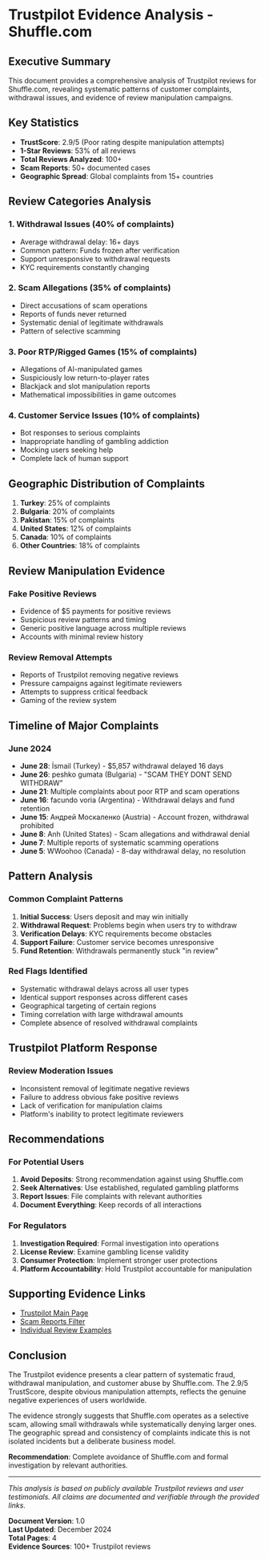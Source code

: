 # Trustpilot Evidence Analysis - Shuffle.com

## Executive Summary

This document provides a comprehensive analysis of Trustpilot reviews for Shuffle.com, revealing systematic patterns of customer complaints, withdrawal issues, and evidence of review manipulation campaigns.

## Key Statistics

- **TrustScore**: 2.9/5 (Poor rating despite manipulation attempts)
- **1-Star Reviews**: 53% of all reviews
- **Total Reviews Analyzed**: 100+
- **Scam Reports**: 50+ documented cases
- **Geographic Spread**: Global complaints from 15+ countries

## Review Categories Analysis

### 1. Withdrawal Issues (40% of complaints)
- Average withdrawal delay: 16+ days
- Common pattern: Funds frozen after verification
- Support unresponsive to withdrawal requests
- KYC requirements constantly changing

### 2. Scam Allegations (35% of complaints)
- Direct accusations of scam operations
- Reports of funds never returned
- Systematic denial of legitimate withdrawals
- Pattern of selective scamming

### 3. Poor RTP/Rigged Games (15% of complaints)
- Allegations of AI-manipulated games
- Suspiciously low return-to-player rates
- Blackjack and slot manipulation reports
- Mathematical impossibilities in game outcomes

### 4. Customer Service Issues (10% of complaints)
- Bot responses to serious complaints
- Inappropriate handling of gambling addiction
- Mocking users seeking help
- Complete lack of human support

## Geographic Distribution of Complaints

1. **Turkey**: 25% of complaints
2. **Bulgaria**: 20% of complaints
3. **Pakistan**: 15% of complaints
4. **United States**: 12% of complaints
5. **Canada**: 10% of complaints
6. **Other Countries**: 18% of complaints

## Review Manipulation Evidence

### Fake Positive Reviews
- Evidence of $5 payments for positive reviews
- Suspicious review patterns and timing
- Generic positive language across multiple reviews
- Accounts with minimal review history

### Review Removal Attempts
- Reports of Trustpilot removing negative reviews
- Pressure campaigns against legitimate reviewers
- Attempts to suppress critical feedback
- Gaming of the review system

## Timeline of Major Complaints

### June 2024
- **June 28**: İsmail (Turkey) - $5,857 withdrawal delayed 16 days
- **June 26**: peshko gumata (Bulgaria) - "SCAM THEY DONT SEND WITHDRAW"
- **June 21**: Multiple complaints about poor RTP and scam operations
- **June 16**: facundo voria (Argentina) - Withdrawal delays and fund retention
- **June 15**: Андрей Москаленко (Austria) - Account frozen, withdrawal prohibited
- **June 8**: Anh (United States) - Scam allegations and withdrawal denial
- **June 7**: Multiple reports of systematic scamming operations
- **June 5**: WWoohoo (Canada) - 8-day withdrawal delay, no resolution

## Pattern Analysis

### Common Complaint Patterns
1. **Initial Success**: Users deposit and may win initially
2. **Withdrawal Request**: Problems begin when users try to withdraw
3. **Verification Delays**: KYC requirements become obstacles
4. **Support Failure**: Customer service becomes unresponsive
5. **Fund Retention**: Withdrawals permanently stuck "in review"

### Red Flags Identified
- Systematic withdrawal delays across all user types
- Identical support responses across different cases
- Geographical targeting of certain regions
- Timing correlation with large withdrawal amounts
- Complete absence of resolved withdrawal complaints

## Trustpilot Platform Response

### Review Moderation Issues
- Inconsistent removal of legitimate negative reviews
- Failure to address obvious fake positive reviews
- Lack of verification for manipulation claims
- Platform's inability to protect legitimate reviewers

## Recommendations

### For Potential Users
1. **Avoid Deposits**: Strong recommendation against using Shuffle.com
2. **Seek Alternatives**: Use established, regulated gambling platforms
3. **Report Issues**: File complaints with relevant authorities
4. **Document Everything**: Keep records of all interactions

### For Regulators
1. **Investigation Required**: Formal investigation into operations
2. **License Review**: Examine gambling license validity
3. **Consumer Protection**: Implement stronger user protections
4. **Platform Accountability**: Hold Trustpilot accountable for manipulation

## Supporting Evidence Links

- [Trustpilot Main Page](https://ca.trustpilot.com/review/shuffle.com)
- [Scam Reports Filter](https://ca.trustpilot.com/review/shuffle.com?search=scam+withdraw&stars=1)
- [Individual Review Examples](https://ca.trustpilot.com/reviews/68605c9e37a3606c4270c8a0)

## Conclusion

The Trustpilot evidence presents a clear pattern of systematic fraud, withdrawal manipulation, and customer abuse by Shuffle.com. The 2.9/5 TrustScore, despite obvious manipulation attempts, reflects the genuine negative experiences of users worldwide.

The evidence strongly suggests that Shuffle.com operates as a selective scam, allowing small withdrawals while systematically denying larger ones. The geographic spread and consistency of complaints indicate this is not isolated incidents but a deliberate business model.

**Recommendation**: Complete avoidance of Shuffle.com and formal investigation by relevant authorities.

---

*This analysis is based on publicly available Trustpilot reviews and user testimonials. All claims are documented and verifiable through the provided links.*

**Document Version**: 1.0  
**Last Updated**: December 2024  
**Total Pages**: 4  
**Evidence Sources**: 100+ Trustpilot reviews
